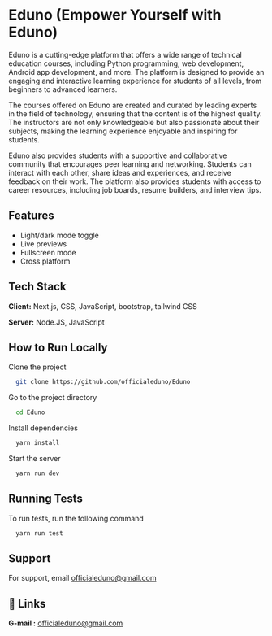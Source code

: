 
# Eduno (Empower Yourself with Eduno)

Eduno is a cutting-edge platform that offers a wide range of technical education courses, including Python programming, web development, Android app development, and more. The platform is designed to provide an engaging and interactive learning experience for students of all levels, from beginners to advanced learners.

The courses offered on Eduno are created and curated by leading experts in the field of technology, ensuring that the content is of the highest quality. The instructors are not only knowledgeable but also passionate about their subjects, making the learning experience enjoyable and inspiring for students.

Eduno also provides students with a supportive and collaborative community that encourages peer learning and networking. Students can interact with each other, share ideas and experiences, and receive feedback on their work. The platform also provides students with access to career resources, including job boards, resume builders, and interview tips.


## Features

- Light/dark mode toggle
- Live previews
- Fullscreen mode
- Cross platform


## Tech Stack

**Client:** Next.js, CSS, JavaScript, bootstrap, tailwind CSS

**Server:** Node.JS, JavaScript


## How to Run Locally

Clone the project

```bash
  git clone https://github.com/officialeduno/Eduno
```

Go to the project directory

```bash
  cd Eduno
```

Install dependencies

```bash
  yarn install
```

Start the server

```bash
  yarn run dev
```


## Running Tests

To run tests, run the following command

```bash
  yarn run test
```


## Support

For support, email officialeduno@gmail.com


## 🔗 Links

**G-mail :** officialeduno@gmail.com

